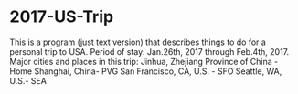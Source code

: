 # 2017-US-Trip
This is a program (just text version) that describes things to do for a personal trip to USA.
Period of stay: Jan.26th, 2017 through Feb.4th, 2017.
Major cities and places in this trip: 
Jinhua, Zhejiang Province of China - Home
Shanghai, China- PVG
San Francisco, CA, U.S. - SFO
Seattle, WA, U.S.- SEA
